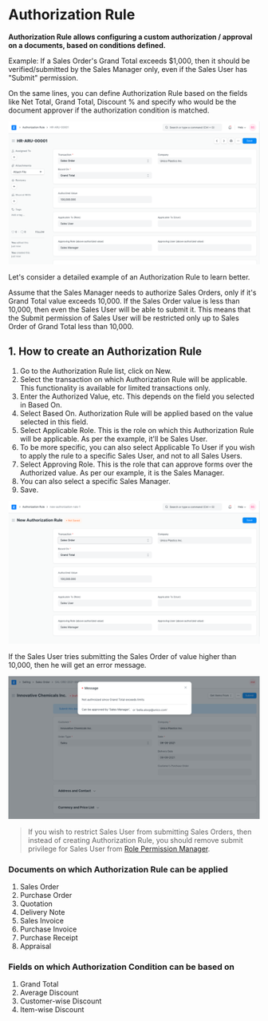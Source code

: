 
# Authorization Rule


**Authorization Rule allows configuring a custom authorization / approval on a documents, based on conditions defined.**


Example: If a Sales Order's Grand Total exceeds $1,000, then it should be verified/submitted by the Sales Manager only, even if the Sales User has "Submit" permission.


On the same lines, you can define Authorization Rule based on the fields like Net Total, Grand Total, Discount % and specify who would be the document approver if the authorization condition is matched.


![Authorization Rule](/files/authorization-rule.png)


Let's consider a detailed example of an Authorization Rule to learn better.


Assume that the Sales Manager needs to authorize Sales Orders, only if it's Grand Total value exceeds 10,000. If the Sales Order value is less than 10,000, then even the Sales User will be able to submit it. This means that the Submit permission of Sales User will be restricted only up to Sales Order of Grand Total less than 10,000.


## 1. How to create an Authorization Rule


1. Go to the Authorization Rule list, click on New.
2. Select the transaction on which Authorization Rule will be applicable. This functionality is available for limited transactions only.
3. Enter the Authorized Value, etc. This depends on the field you selected in Based On.
4. Select Based On. Authorization Rule will be applied based on the value selected in this field.
5. Select Applicable Role. This is the role on which this Authorization Rule will be applicable. As per the example, it'll be Sales User.
6. To be more specific, you can also select Applicable To User if you wish to apply the rule to a specific Sales User, and not to all Sales Users.
7. Select Approving Role. This is the role that can approve forms over the Authorized value. As per our example, it is the Sales Manager.
8. You can also select a specific Sales Manager.
9. Save.


![Authorization Rule](/files/new-authorization-rule.png)


If the Sales User tries submitting the Sales Order of value higher than 10,000, then he will get an error message.


![Authorization Rule Validation Message](/files/authorization-rule-validation-message.png)



> 
> If you wish to restrict Sales User from submitting Sales Orders, then instead of creating Authorization Rule, you should remove submit privilege for Sales User from [Role Permission Manager](/docs/en/setting-up/users-and-permissions/role-based-permissions).
> 
> 
> 


### Documents on which Authorization Rule can be applied


1. Sales Order
2. Purchase Order
3. Quotation
4. Delivery Note
5. Sales Invoice
6. Purchase Invoice
7. Purchase Receipt
8. Appraisal


### Fields on which Authorization Condition can be based on


1. Grand Total
2. Average Discount
3. Customer-wise Discount
4. Item-wise Discount


